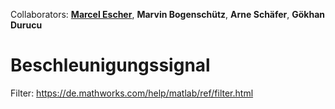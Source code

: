 Collaborators: **[Marcel Escher](https://github.com/Meschr)**, **Marvin Bogenschütz**, **Arne Schäfer**, **Gökhan Durucu**

# Beschleunigungssignal 

Filter: https://de.mathworks.com/help/matlab/ref/filter.html

